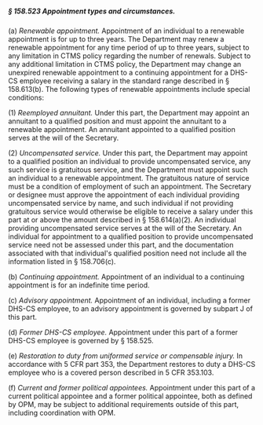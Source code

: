 ##### § 158.523 Appointment types and circumstances. #####

(a) *Renewable appointment.* Appointment of an individual to a renewable appointment is for up to three years. The Department may renew a renewable appointment for any time period of up to three years, subject to any limitation in CTMS policy regarding the number of renewals. Subject to any additional limitation in CTMS policy, the Department may change an unexpired renewable appointment to a continuing appointment for a DHS-CS employee receiving a salary in the standard range described in § 158.613(b). The following types of renewable appointments include special conditions:

(1) *Reemployed annuitant.* Under this part, the Department may appoint an annuitant to a qualified position and must appoint the annuitant to a renewable appointment. An annuitant appointed to a qualified position serves at the will of the Secretary.

(2) *Uncompensated service.* Under this part, the Department may appoint to a qualified position an individual to provide uncompensated service, any such service is gratuitous service, and the Department must appoint such an individual to a renewable appointment. The gratuitous nature of service must be a condition of employment of such an appointment. The Secretary or designee must approve the appointment of each individual providing uncompensated service by name, and such individual if not providing gratuitous service would otherwise be eligible to receive a salary under this part at or above the amount described in § 158.614(a)(2). An individual providing uncompensated service serves at the will of the Secretary. An individual for appointment to a qualified position to provide uncompensated service need not be assessed under this part, and the documentation associated with that individual's qualified position need not include all the information listed in § 158.706(c).

(b) *Continuing appointment.* Appointment of an individual to a continuing appointment is for an indefinite time period.

(c) *Advisory appointment.* Appointment of an individual, including a former DHS-CS employee, to an advisory appointment is governed by subpart J of this part.

(d) *Former DHS-CS employee.* Appointment under this part of a former DHS-CS employee is governed by § 158.525.

(e) *Restoration to duty from uniformed service or compensable injury.* In accordance with 5 CFR part 353, the Department restores to duty a DHS-CS employee who is a covered person described in 5 CFR 353.103.

(f) *Current and former political appointees.* Appointment under this part of a current political appointee and a former political appointee, both as defined by OPM, may be subject to additional requirements outside of this part, including coordination with OPM.